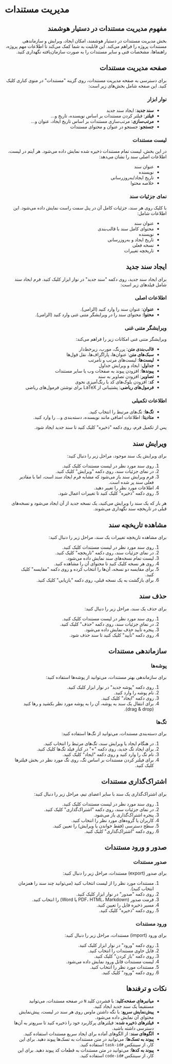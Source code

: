 # مدیریت مستندات

<div dir="rtl">

## مفهوم مدیریت مستندات در دستیار هوشمند

بخش مدیریت مستندات در دستیار هوشمند، امکان ایجاد، ویرایش و سازماندهی مستندات پروژه را فراهم می‌کند. این قابلیت به شما کمک می‌کند تا اطلاعات مهم پروژه، راهنماها، مشخصات فنی و سایر مستندات را به صورت سازمان‌یافته نگهداری کنید.

## صفحه مدیریت مستندات

برای دسترسی به صفحه مدیریت مستندات، روی گزینه "مستندات" در منوی کناری کلیک کنید. این صفحه شامل بخش‌های زیر است:

### نوار ابزار

- **سند جدید**: ایجاد سند جدید
- **فیلتر**: فیلتر کردن مستندات بر اساس نویسنده، تاریخ و...
- **مرتب‌سازی**: مرتب‌سازی مستندات بر اساس تاریخ ایجاد، عنوان و...
- **جستجو**: جستجو در عنوان و محتوای مستندات

### لیست مستندات

در این بخش، لیست تمام مستندات ذخیره شده نمایش داده می‌شود. هر آیتم در لیست، اطلاعات اصلی سند را نشان می‌دهد:

- عنوان سند
- نویسنده
- تاریخ ایجاد/به‌روزرسانی
- خلاصه محتوا

### نمای جزئیات سند

با کلیک روی هر سند، جزئیات کامل آن در پنل سمت راست نمایش داده می‌شود. این اطلاعات شامل:

- عنوان سند
- محتوای کامل سند با قالب‌بندی
- نویسنده
- تاریخ ایجاد و به‌روزرسانی
- نسخه فعلی
- تاریخچه تغییرات

## ایجاد سند جدید

برای ایجاد سند جدید، روی دکمه "سند جدید" در نوار ابزار کلیک کنید. فرم ایجاد سند شامل فیلدهای زیر است:

### اطلاعات اصلی
- **عنوان**: عنوان سند را وارد کنید (الزامی).
- **محتوا**: محتوای سند را در ویرایشگر متنی غنی وارد کنید (الزامی).

### ویرایشگر متنی غنی

ویرایشگر متنی غنی امکانات زیر را فراهم می‌کند:

- **قالب‌بندی متن**: پررنگ، مورب، زیرخط‌دار
- **سبک‌های متن**: عنوان‌ها، پاراگراف‌ها، نقل قول‌ها
- **لیست‌ها**: لیست‌های مرتب و نامرتب
- **جداول**: ایجاد و ویرایش جداول
- **پیوندها**: افزودن پیوند به صفحات وب یا سایر مستندات
- **تصاویر**: افزودن تصاویر به سند
- **کد**: افزودن بلوک‌های کد با رنگ‌آمیزی نحوی
- **فرمول‌های ریاضی**: پشتیبانی از LaTeX برای نوشتن فرمول‌های ریاضی

### اطلاعات تکمیلی
- **تگ‌ها**: تگ‌های مرتبط را انتخاب کنید.
- **متادیتا**: اطلاعات اضافی مانند نویسنده، دسته‌بندی و... را وارد کنید.

پس از تکمیل فرم، روی دکمه "ذخیره" کلیک کنید تا سند جدید ایجاد شود.

## ویرایش سند

برای ویرایش یک سند موجود، مراحل زیر را دنبال کنید:

1. روی سند مورد نظر در لیست مستندات کلیک کنید.
2. در نمای جزئیات سند، روی دکمه "ویرایش" کلیک کنید.
3. فرم ویرایش سند باز می‌شود که مشابه فرم ایجاد سند است، اما با مقادیر فعلی سند پر شده است.
4. اطلاعات مورد نظر را تغییر دهید.
5. روی دکمه "ذخیره" کلیک کنید تا تغییرات اعمال شود.

هر بار که یک سند را ویرایش می‌کنید، یک نسخه جدید از آن ایجاد می‌شود و نسخه‌های قبلی در تاریخچه سند نگهداری می‌شوند.

## مشاهده تاریخچه سند

برای مشاهده تاریخچه تغییرات یک سند، مراحل زیر را دنبال کنید:

1. روی سند مورد نظر در لیست مستندات کلیک کنید.
2. در نمای جزئیات سند، روی دکمه "تاریخچه" کلیک کنید.
3. لیست تمام نسخه‌های سند نمایش داده می‌شود.
4. روی هر نسخه کلیک کنید تا محتوای آن را مشاهده کنید.
5. برای مقایسه دو نسخه، آن‌ها را انتخاب کرده و روی دکمه "مقایسه" کلیک کنید.
6. برای بازگشت به یک نسخه قبلی، روی دکمه "بازیابی" کلیک کنید.

## حذف سند

برای حذف یک سند، مراحل زیر را دنبال کنید:

1. روی سند مورد نظر در لیست مستندات کلیک کنید.
2. در نمای جزئیات سند، روی دکمه "حذف" کلیک کنید.
3. پنجره تأیید حذف نمایش داده می‌شود.
4. روی دکمه "تأیید" کلیک کنید تا سند حذف شود.

## سازماندهی مستندات

### پوشه‌ها

برای سازماندهی بهتر مستندات، می‌توانید از پوشه‌ها استفاده کنید:

1. روی دکمه "پوشه جدید" در نوار ابزار کلیک کنید.
2. نام پوشه را وارد کنید.
3. روی دکمه "ایجاد" کلیک کنید.
4. برای انتقال یک سند به پوشه، آن را به پوشه مورد نظر بکشید و رها کنید (drag & drop).

### تگ‌ها

برای دسته‌بندی مستندات، می‌توانید از تگ‌ها استفاده کنید:

1. در هنگام ایجاد یا ویرایش سند، تگ‌های مرتبط را انتخاب کنید.
2. برای ایجاد تگ جدید، روی دکمه "+" در کنار فیلد تگ‌ها کلیک کنید.
3. نام تگ را وارد کنید و روی دکمه "ایجاد" کلیک کنید.
4. برای فیلتر کردن مستندات بر اساس تگ، روی تگ مورد نظر در بخش فیلترها کلیک کنید.

## اشتراک‌گذاری مستندات

برای اشتراک‌گذاری یک سند با سایر اعضای تیم، مراحل زیر را دنبال کنید:

1. روی سند مورد نظر در لیست مستندات کلیک کنید.
2. در نمای جزئیات سند، روی دکمه "اشتراک‌گذاری" کلیک کنید.
3. پنجره اشتراک‌گذاری باز می‌شود.
4. کاربران یا گروه‌های مورد نظر را انتخاب کنید.
5. سطح دسترسی (فقط خواندن یا ویرایش) را تعیین کنید.
6. روی دکمه "اشتراک‌گذاری" کلیک کنید.

## صدور و ورود مستندات

### صدور مستندات

برای صدور (export) مستندات، مراحل زیر را دنبال کنید:

1. مستندات مورد نظر را از لیست انتخاب کنید (می‌توانید چند سند را همزمان انتخاب کنید).
2. روی دکمه "صدور" در نوار ابزار کلیک کنید.
3. فرمت صدور (PDF، HTML، Markdown یا Word) را انتخاب کنید.
4. مسیر ذخیره فایل را تعیین کنید.
5. روی دکمه "ذخیره" کلیک کنید.

### ورود مستندات

برای ورود (import) مستندات، مراحل زیر را دنبال کنید:

1. روی دکمه "ورود" در نوار ابزار کلیک کنید.
2. فایل حاوی مستندات را انتخاب کنید.
3. روی دکمه "باز کردن" کلیک کنید.
4. لیست مستندات قابل ورود نمایش داده می‌شود.
5. مستندات مورد نظر را انتخاب کنید.
6. روی دکمه "ورود" کلیک کنید.

## نکات و ترفندها

- **میانبرهای صفحه‌کلید**: با فشردن کلید `N` در صفحه مستندات، می‌توانید مستقیماً یک سند جدید ایجاد کنید.
- **پیش‌نمایش سریع**: با نگه داشتن ماوس روی هر سند در لیست، پیش‌نمایش محتوای آن نمایش داده می‌شود.
- **فیلترهای ذخیره شده**: فیلترهای پرکاربرد خود را ذخیره کنید تا سریع‌تر به آن‌ها دسترسی داشته باشید.
- **الگوهای سند**: از الگوهای آماده برای ایجاد سریع مستندات استفاده کنید.
- **پیوند به تسک‌ها**: می‌توانید در متن مستندات به تسک‌ها پیوند دهید. برای این کار، از سینتکس `#task-id` استفاده کنید.
- **پیوند به کدها**: می‌توانید در متن مستندات به قطعات کد پیوند دهید. برای این کار، از سینتکس `#code-id` استفاده کنید.

</div> 